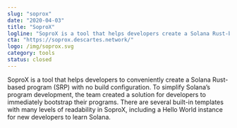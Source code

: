 ```yaml
---
slug: "soprox"
date: "2020-04-03"
title: "SoproX"
logline: "SoproX is a tool that helps developers create a Solana Rust-based program with no build configuration."
cta: "https://soprox.descartes.network/"
logo: /img/soprox.svg
category: tools
status: closed
---
```


SoproX is a tool that helps developers to conveniently create a Solana Rust-based program (SRP) with no build configuration. To simplify Solana’s program development, the team created a solution for developers to immediately bootstrap their programs. There are several built-in templates with many levels of readability in SoproX, including a Hello World instance for new developers to learn Solana.
